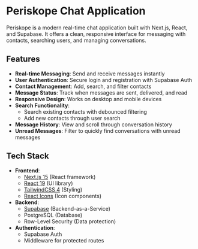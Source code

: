 
# Periskope Chat Application
Periskope is a modern real-time chat application built with Next.js, React, and Supabase. 
It offers a clean, responsive interface for messaging with contacts, searching users, and managing conversations.

## Features
- **Real-time Messaging**: Send and receive messages instantly
- **User Authentication**: Secure login and registration with Supabase Auth
- **Contact Management**: Add, search, and filter contacts
- **Message Status**: Track when messages are sent, delivered, and read
- **Responsive Design**: Works on desktop and mobile devices
- **Search Functionality**: 
  - Search existing contacts with debounced filtering
  - Add new contacts through user search
- **Message History**: View and scroll through conversation history
- **Unread Messages**: Filter to quickly find conversations with unread messages

## Tech Stack
- **Frontend**:
  - [Next.js 15](https://nextjs.org/) (React framework)
  - [React 19](https://react.dev/) (UI library)
  - [TailwindCSS 4](https://tailwindcss.com/) (Styling)
  - [React Icons](https://react-icons.github.io/react-icons/) (Icon components)
- **Backend**:
  - [Supabase](https://supabase.com/) (Backend-as-a-Service)
  - PostgreSQL (Database)
  - Row-Level Security (Data protection)  
- **Authentication**:
  - Supabase Auth
  - Middleware for protected routes   
    
  
           
